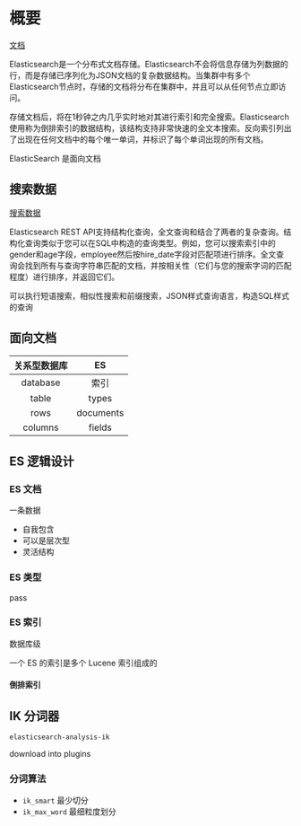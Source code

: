 # 概要

[文档](https://www.elastic.co/guide/en/elasticsearch/reference/current/index.html)

Elasticsearch是一个分布式文档存储。Elasticsearch不会将信息存储为列数据的行，而是存储已序列化为JSON文档的复杂数据结构。当集群中有多个Elasticsearch节点时，存储的文档将分布在集群中，并且可以从任何节点立即访问。

存储文档后，将在1秒钟之内几乎实时地对其进行索引和完全搜索。Elasticsearch使用称为倒排索引的数据结构，该结构支持非常快速的全文本搜索。反向索引列出了出现在任何文档中的每个唯一单词，并标识了每个单词出现的所有文档。

ElasticSearch 是面向文档

## 搜索数据

[搜索数据](https://www.elastic.co/guide/en/elasticsearch/reference/current/search-analyze.html)

Elasticsearch REST API支持结构化查询，全文查询和结合了两者的复杂查询。结构化查询类似于您可以在SQL中构造的查询类型。例如，您可以搜索索引中的gender和age字段，employee然后按hire_date字段对匹配项进行排序。全文查询会找到所有与查询字符串匹配的文档，并按相关性（它们与您的搜索字词的匹配程度）进行排序，并返回它们。

可以执行短语搜索，相似性搜索和前缀搜索，JSON样式查询语言，构造SQL样式的查询

## 面向文档

| 关系型数据库 | ES |
| :-: | :-: |
| database | 索引 |
| table | types |
| rows | documents |
| columns | fields |

## ES 逻辑设计

### ES 文档

一条数据

- 自我包含
- 可以是层次型
- 灵活结构

### ES 类型

pass

### ES 索引

数据库级

一个 ES 的索引是多个 Lucene 索引组成的

#### 倒排索引

## IK 分词器

```text
elasticsearch-analysis-ik
```

download into plugins

### 分词算法

- `ik_smart` 最少切分
- `ik_max_word` 最细粒度划分
